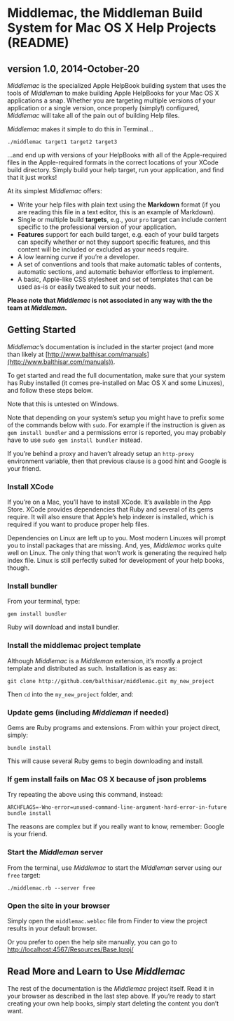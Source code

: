Middlemac, the Middleman Build System for Mac OS X Help Projects (README)
=========================================================================

version 1.0, 2014-October-20
----------------------------

_Middlemac_ is the specialized Apple HelpBook building system that uses the
tools of _Middleman_ to make building Apple HelpBooks for your Mac OS X
applications a snap. Whether you are targeting multiple versions of your
application or a single version, once properly (simply!) configured, _Middlemac_
will take all of the pain out of building Help files.

_Middlemac_ makes it simple to do this in Terminal…

`./middlemac target1 target2 target3`

…and end up with versions of your HelpBooks with all of the Apple-required files
in the Apple-required formats in the correct locations of your XCode build
directory. Simply build your help target, run your application, and find that
it just works!

At its simplest _Middlemac_ offers:

- Write your help files with plain text using the **Markdown** format (if you
  are reading this file in a text editor, this is an example of Markdown).
- Single or multiple build **targets**, e.g., your `pro` target can include
  content specific to the professional version of your application.
- **Features** support for each build target, e.g. each of your build targets
  can specify whether or not they support specific features, and this content
  will be included or excluded as your needs require.
- A low learning curve if you’re a developer.
- A set of conventions and tools that make automatic tables of contents,
  automatic sections, and automatic behavior effortless to implement.
- A basic, Apple-like CSS stylesheet and set of templates that can be used as-is
  or easily tweaked to suit your needs.


**Please note that _Middlemac_ is not associated in any way with the the team at
_Middleman_.**  


Getting Started
---------------

_Middlemac_’s documentation is included in the starter project (and more than
likely at [http://www.balthisar.com/manuals](http://www.balthisar.com/manuals)).

To get started and read the full documentation, make sure that your system has
Ruby installed (it comes pre-installed on Mac OS X and some Linuxes), and follow
these steps below. 

Note that this is untested on Windows.

Note that depending on your system’s setup you might have to prefix some of the
commands below with `sudo`. For example if the instruction is given as
`gem install bundler` and a permissions error is reported, you may probably
have to use `sudo gem install bundler` instead.

If you’re behind a proxy and haven’t already setup an `http-proxy` environment
variable, then that previous clause is a good hint and Google is your friend.


### Install XCode

If you’re on a Mac, you’ll have to install XCode. It’s available in the App
Store. XCode provides dependencies that Ruby and several of its gems require.
It will also ensure that Apple’s help indexer is installed, which is required if
you want to produce proper help files.

Dependencies on Linux are left up to you. Most modern Linuxes will prompt you to
install packages that are missing. And, yes, _Middlemac_ works quite well on
Linux. The only thing that won’t work is generating the required help index
file. Linux is still perfectly suited for development of your help books,
though.


### Install bundler

From your terminal, type:

`gem install bundler`

Ruby will download and install bundler.


### Install the middlemac project template

Although _Middlemac_ is a _Middleman_ extension, it’s mostly a project template
and distributed as such. Installation is as easy as:

`git clone http://github.com/balthisar/middlemac.git my_new_project`

Then `cd` into the `my_new_project` folder, and:


### Update gems (including _Middleman_ if needed)

Gems are Ruby programs and extensions. From within your project direct, simply:

`bundle install`

This will cause several Ruby gems to begin downloading and install.


### If gem install fails on Mac OS X because of json problems

Try repeating the above using this command, instead:

`ARCHFLAGS=-Wno-error=unused-command-line-argument-hard-error-in-future bundle install`

The reasons are complex but if you really want to know, remember: Google is your
friend.


### Start the _Middleman_ server

From the terminal, use _Middlemac_ to start the _Middleman_ server using our
`free` target:

`./middlemac.rb --server free`


### Open the site in your browser

Simply open the `middlemac.webloc` file from Finder to view the project results
in your default browser.

Or you prefer to open the help site manually, you can go to
[http://localhost:4567/Resources/Base.lproj/](http://localhost:4567/Resources/Base.lproj/)


Read More and Learn to Use _Middlemac_
--------------------------------------

The rest of the documentation is the _Middlemac_ project itself. Read it in your
browser as described in the last step above. If you’re ready to start creating
your own help books, simply start deleting the content you don’t want.
